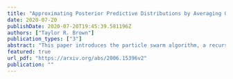 ```yaml
---
title: "Approximating Posterior Predictive Distributions by Averaging Output From Many Particle Filters"
date: 2020-07-20
publishDate: 2020-07-20T19:45:39.581196Z
authors: ["Taylor R. Brown"]
publication_types: ["3"]
abstract: "This paper introduces the particle swarm algorithm, a recursive and embarrassingly parallel algorithm that targets an approximation to the sequence of posterior predictive distributions by averaging expectation approximations from many particle filters. A law of large numbers and a central limit theorem are provided, as well as an numerical study of simulated data from a stochastic volatility model. "
featured: true
url_pdf: "https://arxiv.org/abs/2006.15396v2"
publication: ""
---
```


